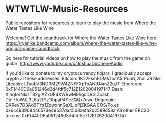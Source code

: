# WTWTLW-Music-Resources
Public repository for resources to learn to play the music from Where the Water Tastes Like Wine

Welcome! Get the soundtrack for Where the Water Tastes Like Wine here: https://ryanike.bandcamp.com/album/where-the-water-tastes-like-wine-original-game-soundtrack

Go here for tutorial videos on how to play the music from the game on guitar: http://www.youtube.com/c/JoshuaDuCheneAudio 

If you'd like to donate to my cryptocurrency tipjars, I graciously accept crypto at these addresses: 
Bitcoin: 1K27EsihRDMkTiutA5rPuoNj2hdLJR2ikk
Litecoin: LTyobV3NDRM29W4ZNFFXpToANtU4mZ2uJT
Ethereum: 0xF1440D6a051246d3d4fdf5c712E1262004197147 
Dash: XinqtorNkizT82giAZxUF4XWRwM9hgcDRG
Zcash: t1dr7fuWJL3L6u2fYz1tbpaP4PeZQQx7ewu
Dogecoin: DKReV7D3Ad9TYs1ZowxnnGsXLioPjZKGAA
EOS/Po.et: 0x6c493908446573e49b37da45d8aefa2b2589d58a
All other ERC20 tokens: 0xF1440D6a051246d3d4fdf5c712E1262004197147
